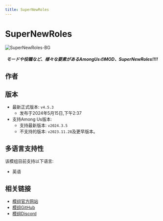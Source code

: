 ```yaml
---
title: SuperNewRoles
---
```

# SuperNewRoles
![SuperNewRoles-BG](/Image/SuperNewRoles.png)

<div align="center">
<h5>モードや役職など、様々な要素があるAmongUsのMOD、SuperNewRoles!!!!</h5>
</div>

<script setup>
import { VPTeamMembers } from 'vitepress/theme'

const members = [
  {
    avatar: '/Image/Yoking.jpg',
    name: 'Yoking',
    title: '开发者',
    org: 'SuperNewRoles',
    orgLink: 'https://github.com/SuperNewRoles',
    links: [
      { icon: 'github', link: 'https://github.com/ykundesu' },
      { icon: 'x', link: 'https://x.com/ReYYYYoking'}
    ]
  },
  {
    avatar: '/Image/UKONpeople.jpg',
    name: 'UKON people',
    title: '开发者',
    org: 'SuperNewRoles',
    orgLink: 'https://github.com/SuperNewRoles',
    links: [
      { icon: 'github', link: 'https://github.com/UKON256' },
    ]
  },
  {
    avatar: '/Image/Kurato_Tsukishiro.png',
    name: 'Kurato_Tsukishiro',
    title: '开发者',
    org: 'SuperNewRoles',
    orgLink: 'https://github.com/SuperNewRoles',
    links: [
      { icon: 'github', link: 'https://github.com/Kurato-Tsukishiro' },
      { icon: 'x', link: 'https://twitter.com/Kurato_SNR7' },
    ]
  },
]
</script>

## 作者

<div align="center">
<VPTeamMembers size="small" :members="members" />
</div>

## 版本
- 最新正式版本: `v4.5.3`
  - 发布于2024年5月15日,下午2:37
- 支持Among Us版本:
    - 支持最新版本: `v2024.3.5`
    - 不支持的版本: `v2023.11.28`及更早版本。

## 多语言支持性
该模组目前支持以下语言:
- 英语

## 相关链接
- [模组官方网站](http://theotherroles.de)
- [模组GitHub](https://github.com/TheOtherRolesAU/TheOtherRoles)
- [模组Discord](https://discord.gg/77RkMJHWsM)